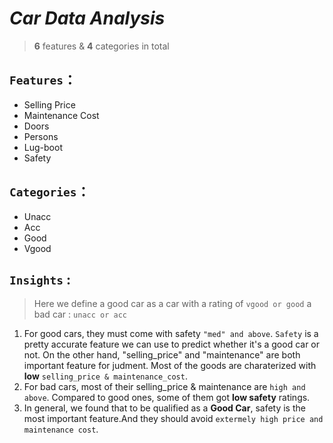 # *Car Data Analysis*
> **6** features & **4** categories in total
## `Features`：
* Selling Price  
* Maintenance Cost  
* Doors  
* Persons
* Lug-boot
* Safety  
## `Categories`：
* Unacc
* Acc
* Good
* Vgood

## `Insights` :
>Here we define a good car as a car with a rating of `vgood or good`
>a bad car : `unacc or acc`
 1. For good cars, they must come with safety `"med" and above`. `Safety` is a pretty accurate feature we can use to predict whether it's a good car or not. 
 On the other hand, "selling_price" and "maintenance" are both important feature for judment. Most of the goods are charaterized with **low** `selling_price & maintenance_cost`.
 2. For bad cars, most of their selling_price & maintenance are `high and above`. Compared to good ones, some of them got **low safety** ratings.
 3. In general, we found that to be qualified as a **Good Car**, safety is the most important feature.And they should avoid `extermely high price and maintenance cost`.

